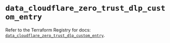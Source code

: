 # `data_cloudflare_zero_trust_dlp_custom_entry`

Refer to the Terraform Registry for docs: [`data_cloudflare_zero_trust_dlp_custom_entry`](https://registry.terraform.io/providers/cloudflare/cloudflare/5.11.0/docs/data-sources/zero_trust_dlp_custom_entry).
